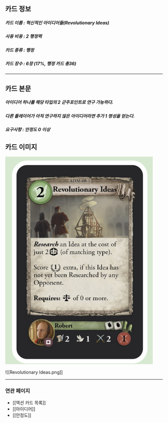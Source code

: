 ## 카드 정보
##### 카드 이름 : 혁신적인 아이디어들(Revolutionary Ideas)
##### 사용 비용 : 2 행정력
##### 카드 종류 : 행정
##### 카드 장수 : 6장 (17%, 행정 카드 총36)
---
## 카드 본문
##### 아이디어 하나를 해당 타입의 2 군주포인트로 *연구* 가능하다. 
##### 다른 플레이어가 아직 연구하지 않은 아이디어라면 추가 1 명성을 얻는다.
##### *요구사항* : 안정도 0 이상

## 카드 이미지
<img src="\Assets\Revolutionary Ideas.png"/>

![[Revolutionary Ideas.png]]

--- 
### 연관 페이지
- [[액션 카드 목록]]
- [[아이디어]]
- [[안정도]]
